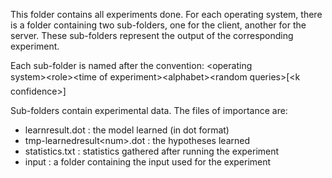 This folder contains all experiments done. For each operating system, there is a 
folder containing two sub-folders, one for the client, another for the server.
These sub-folders represent the output of the corresponding experiment. 

Each sub-folder is named after the convention:
&lt;operating system&gt;&#150;&lt;role&gt;&#150;&lt;time of experiment&gt;&#150;&lt;alphabet&gt;&#150;&lt;random queries&gt;[&#150;&lt;k confidence&gt;]

Sub-folders contain experimental data. The files of importance are:
 - learnresult.dot : the model learned (in dot format)
 - tmp-learnedresult&lt;num&gt;.dot :  the hypotheses learned 
 - statistics.txt : statistics gathered after running the experiment
 - input : a folder containing the input used for the experiment
